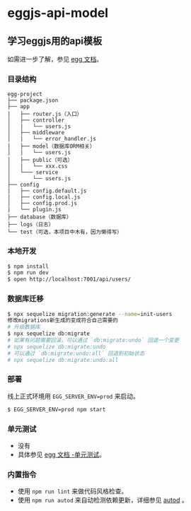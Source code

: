 # eggjs-api-model

## 学习eggjs用的api模板

如需进一步了解，参见 [egg 文档][egg]。

### 目录结构
```
egg-project
├── package.json
├── app
|   ├── router.js（入口）
│   ├── controller
│   |   └── users.js
│   ├── middleware
│   |   └── error_handler.js
│   ├── model（数据库ORM相关）
│   |   └── users.js
│   ├── public（可选）
│   |   └── xxx.css
│   └─── service
│       └── users.js
├── config
|   ├── config.default.js
|   ├── config.local.js
│   ├── config.prod.js
|   └── plugin.js
├── database（数据库）
├── logs（日志）
└── test（可选，本项目中木有，因为懒得写）
```

### 本地开发
```bash
$ npm install
$ npm run dev
$ open http://localhost:7001/api/users/
```

### 数据库迁移
```bash
$ npx sequelize migration:generate --name=init-users
修改migrations新生成的变成符合自己需要的
# 升级数据库
$ npx sequelize db:migrate
# 如果有问题需要回滚，可以通过 `db:migrate:undo` 回退一个变更
# npx sequelize db:migrate:undo
# 可以通过 `db:migrate:undo:all` 回退到初始状态
# npx sequelize db:migrate:undo:all
```

### 部署

线上正式环境用 `EGG_SERVER_ENV=prod` 来启动。

```bash
$ EGG_SERVER_ENV=prod npm start
```

### 单元测试
- 没有
- 具体参见 [egg 文档 -单元测试](https://eggjs.org/zh-cn/core/unittest)。

### 内置指令

- 使用 `npm run lint` 来做代码风格检查。
- 使用 `npm run autod` 来自动检测依赖更新，详细参见 [autod](https://www.npmjs.com/package/autod) 。


[egg]: https://eggjs.org
